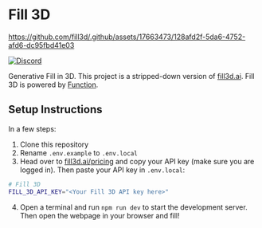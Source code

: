 # Fill 3D

https://github.com/fill3d/.github/assets/17663473/128afd2f-5da6-4752-afd6-dc95fbd41e03

[![Discord](https://img.shields.io/discord/1148999162784907334?label=Discord&logo=discord&logoColor=white&color=7389D8&labelColor=6A7EC2&style=flat)](https://fill3d.ai/community)

Generative Fill in 3D. This project is a stripped-down version of [fill3d.ai](https://fill3d.ai). Fill 3D is powered by [Function](https://fxn.ai).

## Setup Instructions
In a few steps:
1. Clone this repository
2. Rename `.env.example` to `.env.local`
3. Head over to [fill3d.ai/pricing](https://fill3d.ai/pricing) and copy your API key (make sure you are logged in). Then paste your API key in `.env.local`:
```sh
# Fill 3D
FILL_3D_API_KEY="<Your Fill 3D API key here>"
```
4. Open a terminal and run `npm run dev` to start the development server. Then open the webpage in your browser and fill!
